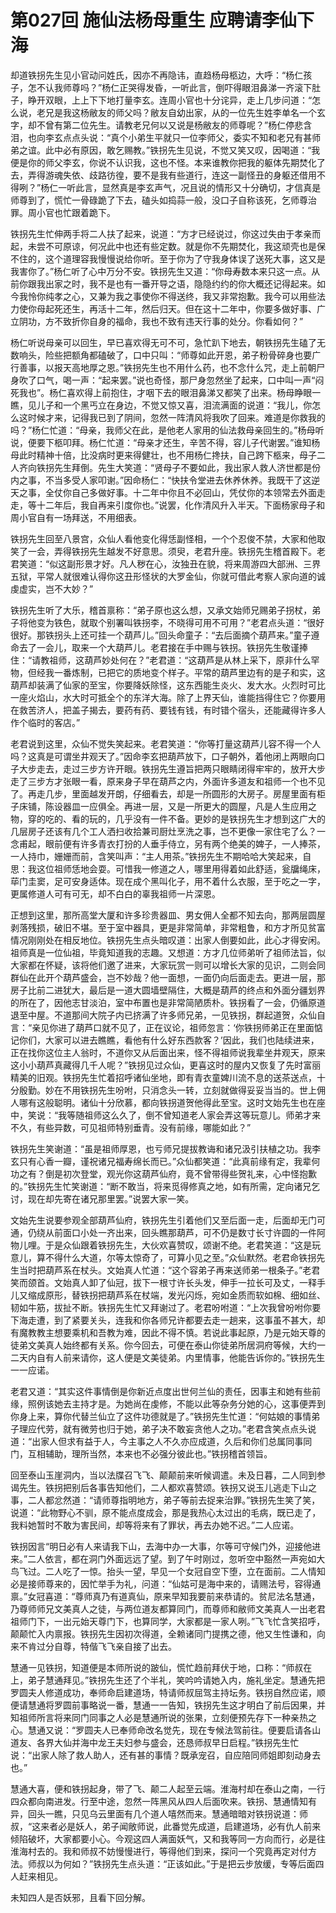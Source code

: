 # 第027回 施仙法杨母重生 应聘请李仙下海

却道铁拐先生见小官动问姓氏，因亦不再隐讳，直趋杨母柩边，大呼：“杨仁孩子，怎不认我师尊吗？”杨仁正哭得发昏，一听此言，倒吓得眼泪鼻涕一齐滚下肚子，睁开双眼，上上下下地打量李玄。连周小官也十分诧异，走上几步问道：“怎么说，老兄是我这杨敝友的师父吗？敝友自幼出家，从的一位先生姓李单名一个玄字，却不曾有第二位先生。请教老兄何以又说是杨敝友的师尊呢？”杨仁停悲含泪，也向李玄点点头说：“真个小弟生平就只一位李师父，委实不知和老兄有甚师弟之谊。此中必有原因，敢乞赐教。”铁拐先生见说，不觉又笑又叹，因喝道：“我便是你的师父李玄，你说不认识我，这也不怪。本来谁教你把我的躯体先期焚化了去，弄得游魂失依、歧路彷徨，要不是我有些道行，连这一副怪丑的身躯还借用不得咧？”杨仁一听此言，显然真是李玄声气，况且说的情形又十分确切，才信真是师尊到了，慌忙一骨碌跪了下去，磕头如捣蒜一般，没口子自称该死，乞师尊治罪。周小官也忙跟着跪下。

铁拐先生忙伸两手将二人扶了起来，说道：“方才已经说过，你这过失由于孝亲而起，未尝不可原谅，何况此中也还有些定数。就是你不先期焚化，我这顽壳也是保不住的，这个道理容我慢慢说给你听。至于你为了守我身体误了送死大事，这又是我害你了。”杨仁听了心中万分不安。铁拐先生又道：“你母寿数本来只这一点。从前你跟我出家之时，我不是也有一番开导之语，隐隐约约的你大概还记得起来。如今我怜你纯孝之心，又兼为我之事使你不得送终，我又非常抱歉。我今可以用些法力使你母起死还生，再活十二年，然后归天。但在这十二年中，你要多做好事、广立阴功，方不致折你自身的福命，我也不致有违天行事的处分。你看如何？”

杨仁听说母亲可以回生，早已喜欢得无可不可，急忙趴下地去，朝铁拐先生磕了无数响头，险些把额角都磕破了，口中只叫：“师尊如此开恩，弟子粉骨碎身也要广行善事，以报天高地厚之恩。”铁拐先生也不用什么药，也不念什么咒，走上前朝尸身吹了口气，喝一声：“起来罢。”说也奇怪，那尸身忽然坐了起来，口中叫一声“闷死我也”。杨仁喜欢得上前抱住，才咽下去的眼泪鼻涕又都笑了出来。杨母睁眼一瞧，见儿子和一个黑丐立在身边，不觉又惊又喜，泪流满面的说道：“我儿，你怎么这时候才来，记得我已到了阴间，忽然一阵清风将我吹了回来。难道是你救我的吗？”杨仁忙道：“母亲，我师父在此，是他老人家用的仙法救母亲回生的。”杨母听说，便要下柩叩拜。杨仁忙道：“母亲才还生，辛苦不得，容儿子代谢罢。”谁知杨母此时精神十倍，比没病时更来得健壮，也不用杨仁搀扶，自己跨下柩来，母子二人齐向铁拐先生拜倒。先生大笑道：“贤母子不要如此，我出家人救人济世都是份内之事，不当多受人家叩谢。”因命杨仁：“快扶令堂进去休养休养。我既干了这逆天之事，全仗你自己多做好事。十二年中你且不必回山，凭仗你的本领常去外面走走，等十二年后，我自再来引度你也。”说罢，化作清风升入半天。下面杨家母子和周小官自有一场拜送，不用细表。

铁拐先生回至八景宫，众仙人看他变化得恁副怪相，一个个忍俊不禁，大家和他取笑了一会，弄得铁拐先生越发不好意思。须臾，老君升座。铁拐先生稽首殿下。老君笑道：“似这副形景才好。凡人秽在心，汝独丑在貌，将来周游四大部洲、三界五狱，平常人就很难认得你这丑形怪状的大罗金仙，你就可借此考察人家向道的诚虔虚实，岂不大妙？”

铁拐先生听了大乐，稽首禀称：“弟子原也这么想，又承文始师兄赐弟子拐杖，弟子将他变为铁色，就取个别署叫铁拐李，不晓得可用不可用？”老君点头道：“很好很好。那铁拐头上还可挂一个葫芦儿。”回头命童子：“去后面摘个葫芦来。”童子遵命去了一会儿，取来一个大葫芦儿。老君接在手中赐与铁拐。铁拐先生敬谨捧住：“请教祖师，这葫芦妙处何在？”老君道：“这葫芦是从林上采下，原非什么罕物，但经我一番炼制，已把它的质地变个样子。平常的葫芦里边有的是子和实，这葫芦却装满了仙家的至宝，你要降妖除怪，这东西能生炎火、发大水。火烈时可比一座火焰山，水大时可抵全个的东洋大海。除了上界天仙，谁能挡得住它？你要用在救苦济人，把盖子揭去，要药有药、要钱有钱，有时错个宿头，还能藏得许多人作个临时的客店。”

老君说到这里，众仙不觉失笑起来。老君笑道：“你等打量这葫芦儿容不得一个人吗？这真是可谓坐井观天了。”因命李玄把葫芦放下，口子朝外，着他闭上两眼向口子大步走去，走过三步方许开眼。铁拐先生遵旨把两只眼睛闭得牢牢的，放开大步走了三步方才张眼一看，原来身子早在葫芦之内，外面许多道友和祖师一个也不见了。再走几步，里面越发开朗，仔细看去，却是一所圆形的大房子。房屋里面有柜子床铺，陈设器皿一应俱全。再进一层，又是一所更大的圆屋，凡是人生应用之物，穿的吃的、看的玩的，几乎没有一件不备。更妙的是铁拐先生才想到这广大的几层房子还该有几个工人洒扫收拾兼司厨灶烹洗之事，岂不更像一家住宅了么？一念甫起，眼前便有许多青衣打扮的人垂手侍立，另有两个绝美的婢子，一人捧茶，一人持巾，姗姗而前，含笑叫声：“主人用茶。”铁拐先生不期哈哈大笑起来，自思：我这位祖师恁地会耍。可惜我一修道之人，哪里用得着如此舒适，瓮牖绳床，荜门圭窦，足可安身适体。现在成个黑叫化子，用不着什么衣服，至于吃之一字，更属修道人可有可无，却不白白的辜我祖师一片深恩。

正想到这里，那所高堂大厦和许多珍贵器皿、男女佣人全都不知去向，那两层圆屋剥落残损，破旧不堪。至于室中器具，更是非常简单，非常粗鲁，和方才所见贫富情况刚刚处在相反地位。铁拐先生点头暗叹道：出家人倒要如此，此心才得安闲。祖师真是一位仙祖，毕竟知道我的志趣。又想道：方才几位师弟听了祖师法旨，似大家都在怀疑，该将他们邀了进来，大家玩赏一则可以增长大家的见识，二则会同群仙在此开个葫芦盛会，岂不妙哉？他一面想，一面仍向后面走去。更进一层，那房子比前二进犹大，最后是一道大圆墙壁隔住，大概是葫芦的终点和外面分疆划界的所在了，因他志甘淡泊，室中布置也是非常简陋质朴。铁拐看了一会，仍循原道退至中屋。不道那间大院子内已挤满了许多师兄弟，一见铁拐，群起道贺，众仙自言：“亲见你进了葫芦口就不见了，正在议论，祖师忽言：‘你铁拐师弟正在里面惦记你们，大家可以进去瞧瞧，看他有什么好东西款客？’因此，我们也陆续进来，正在找你这位主人翁时，不道你又从后面出来，怪不得祖师说我辈坐井观天，原来这小小葫芦真藏得几千人呢？”铁拐见过众仙，更喜这时的屋内又恢复了先时富丽精美的旧观。铁拐先生忙着招呼诸仙坐地，即有青衣童婢川流不息的送茶送点，十分殷勤。妙在不用铁拐先生吩咐，只消念头一转，立刻就做得妥妥当当的。世上佣人哪有这般聪明。诸仙十分欣慕，都向铁拐道贺他得此至宝。这时文始先生也在座中，笑说：“我等随祖师这么久了，倒不曾知道老人家会弄这等玩意儿。师弟才来不久，有些异数，可见祖师特别垂青。没有前缘，哪能如此？”

铁拐先生笑谢道：“虽是祖师厚恩，也亏师兄提拔教诲和诸兄汲引扶植之功。我李玄只有心香一瓣，谨祝诸兄福寿绵长而已。”众仙都笑道：“此真前缘有定，我辈何功之有？倒是初次登堂，观光你这葫芦仙府，竟不曾带得些贺礼来，心中怪抱歉的。”铁拐先生忙笑谢道：“断不敢当，将来觅得修真之地，如有所需，定向诸兄乞讨，现在却先寄在诸兄那里罢。”说罢大家一笑。

文始先生说要参观全部葫芦仙府，铁拐先生引着他们又至后面一走，后面却无门可通，仍绕从前面口小处一齐出来，回头瞧那葫芦，可不仍是数寸长寸许圆的一件阿物儿哩。于是众仙跟着铁拐先生，大伙欢喜赞叹，颂谢不绝。老君笑道：“这是玩意儿，算不得什么大道，尔等太惊奇了，可算小见之至。”众仙默然。老君命铁拐先生当时把葫芦系在杖头。文始真人忙道：“这个容弟子再来送师弟一根条子。”老君笑而颌首。文始真人卸了仙冠，拔下一根寸许长头发，伸手一拉长可及丈，一释手儿又缩成原形，替铁拐把葫芦系在杖端，发光闪烁，宛如金质而软如棉、细如丝、韧如牛筋，拔扯不断。铁拐先生忙又拜谢过了。老君吩咐道：“上次我曾吩咐你要下海走遭，到了紧要关头，连我和你各师兄许都要去走一趟来，这事虽不甚大，却有魔教教主想要乘机和吾教为难，因此不得不慎。若说此事起原，乃是元始天尊的徒弟文美真人始终都有关系。你今回去，可便在泰山你徒弟所居洞府等候，大约一二天内自有人前来请你，这人便是文美徒弟。内里情事，他能告诉你的。”铁拐先生一一应诺。

老君又道：“其实这件事情倒是你新近点度出世何兰仙的责任，因事主和她有些前缘，照例该她去主持才是。为她尚在虔修，不能以此等杂务分她的心，这事便弄到你身上来，算你代替兰仙立了这件功德就是了。”铁拐先生忙道：“何姑娘的事情弟子理应代劳，就有微劳也归于她，弟子决不敢妄贪他人之功。”老君含笑点点头说道：“出家人但求有益于人，今主事之人不久亦应成道，久后和你们总属同事同门，互相辅助，理所当然，本来也不必强分彼此也。”铁拐稽首领旨。

回至泰山玉崖洞内，当以法牒召飞飞、颠颠前来听候调遣。未及日暮，二人同到参谒先生。铁拐把别后各事告知他们，二人都欢喜赞颂。铁拐又说玉儿逃走下山之事，二人都忿然道：“请师尊指明地方，弟子等前去捉来治罪。”铁拐先生笑了笑，说道：“此物野心不驯，原不能点度成会，那是我热心太过出的毛病，既已走了，我料她暂时不敢为害民间，却等将来有了罪状，再去办她不迟。”二人应诺。

铁拐因言“明日必有人来请我下山，去海中办一大事，尔等可守候门外，迎接他进来。”二人依言，都在洞门外面远远了望。到了午时刚过，忽听空中豁然一声宛如大鸟飞过。二人吃了一惊。抬头一望，早见一个女冠自空下堕，立在面前。二人情知必是接师尊来的，因忙举手为礼，问道：“仙姑可是海中来的，请赐法号，容得通禀。”女冠喜道：“尊师真乃有道真仙，原来早知我要前来恭请的。贫尼法名慧通，乃尊师师兄文美真人之徒，与两位道友都算同门，而尊师和敝师文美真人一出老君祖师门下，一出元始天尊门下，也算同学，大家都是一家人咧。”飞飞忙含笑招呼，颠颠忙入内禀报。铁拐先生因初次得道，全赖诸同门提携之德，他又生性谦和，向来不肯过分自尊，特偕飞飞亲自接了出去。

慧通一见铁拐，知道便是本师所说的跛仙，慌忙趋前拜伏于地，口称：“师叔在上，弟子慧通拜见。”铁拐先生还了个半礼，笑吟吟请她入内，施礼坐定。慧通先把罗圆夫人修道成功，奉师命启建道场，特请师叔屈驾主持坛务。铁拐自然应诺，顺便请慧通将罗圆前事略说一番，慧通一一告知，铁拐先生这才明白了前后因果，并知祖师所言将来同门同事之人必是慧通所说的张果，立刻便预先存下一种亲热之心。慧通又说：“罗圆夫人已奉师命改名觉先，现在专候法驾前往。便要启请各山道友、各界大仙并海中龙王夫妇参与盛会，还恳师叔早日启程。”铁拐先生忙说：“出家人除了救人助人，还有甚的事情？既承宠召，自应陪同师姐即刻动身去也。”

慧通大喜，便和铁拐起身，带了飞、颠二人起至云端。淮海村却在泰山之南，一行四众都向南进发。行至中途，忽然一阵黑风从四人后面吹来。铁拐、慧通情知有异，回头一瞧，只见乌云里面有几个道人嘻然而来。慧通暗暗对铁拐说道：师叔，“这来者必是妖人，弟子闻敞师说，此番觉先成道，启建道场，必有仇人前来倾陷破坏，大家都要小心。今观这四人满面妖气，又和我等同一方向而行，必是往淮海村去的。我和师叔不妨慢慢进行，等得他们到来，探问一个究竟再定对付方法。师叔以为何如？”铁拐先生点头道：“正该如此。”于是把云步放缓，专等后面四人赶来相见。

未知四人是否妖邪，且看下回分解。
